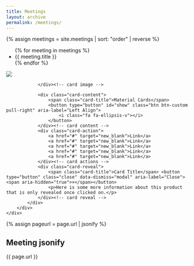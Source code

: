 ```yaml
---
title: Meetings
layout: archive
permalink: /meetings/
---
```


{% assign meetings = site.meetings | sort: "order" | reverse %}
<ul>
{% for meeting in meetings %}
<li>{{ meeting.title }}</li>
{% endfor %}
</ul>


<div class="container">
    <div class="row">    
        <div class="col-md-6 col-md-offset-3">
            <div class="card">
                <div class="card-image">
                    <img class="img-responsive" src="http://lorempixel.com/555/300/sports">
                    
                </div><!-- card image -->
                
                <div class="card-content">
                    <span class="card-title">Material Cards</span>                    
                    <button type="button" id="show" class="btn btn-custom pull-right" aria-label="Left Align">
                        <i class="fa fa-ellipsis-v"></i>
                    </button>
                </div><!-- card content -->
                <div class="card-action">
                    <a href="#" target="new_blank">Link</a>
                    <a href="#" target="new_blank">Link</a>                    
                    <a href="#" target="new_blank">Link</a>
                    <a href="#" target="new_blank">Link</a>
                    <a href="#" target="new_blank">Link</a>
                </div><!-- card actions -->
                <div class="card-reveal">
                    <span class="card-title">Card Title</span> <button type="button" class="close" data-dismiss="modal" aria-label="Close"><span aria-hidden="true">×</span></button>
                    <p>Here is some more information about this product that is only revealed once clicked on.</p>
                </div><!-- card reveal -->
            </div>
        </div>
    </div>
</div>


{% assign pageurl =  page.url  | jsonify  %}
<div>
<h2>Meeting jsonify</h2>
{{ page.url }}
</div>
